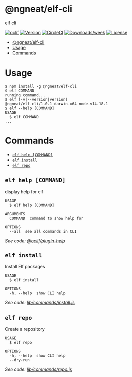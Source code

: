 # @ngneat/elf-cli

elf cli

[![oclif](https://img.shields.io/badge/cli-oclif-brightgreen.svg)](https://oclif.io)
[![Version](https://img.shields.io/npm/v/@ngneat/elf-cli.svg)](https://npmjs.org/package/@ngneat/elf-cli)
[![CircleCI](https://circleci.com/gh/https://github.com/ngneat/elf/https://github.com/ngneat/elf/tree/master.svg?style=shield)](https://circleci.com/gh/https://github.com/ngneat/elf/https://github.com/ngneat/elf/tree/master)
[![Downloads/week](https://img.shields.io/npm/dw/@ngneat/elf-cli.svg)](https://npmjs.org/package/@ngneat/elf-cli)
[![License](https://img.shields.io/npm/l/@ngneat/elf-cli.svg)](https://github.com/https://github.com/ngneat/elf/https://github.com/ngneat/elf/blob/master/package.json)

<!-- toc -->
* [@ngneat/elf-cli](#ngneatelf-cli)
* [Usage](#usage)
* [Commands](#commands)
<!-- tocstop -->

# Usage

<!-- usage -->
```sh-session
$ npm install -g @ngneat/elf-cli
$ elf COMMAND
running command...
$ elf (-v|--version|version)
@ngneat/elf-cli/1.0.1 darwin-x64 node-v14.18.1
$ elf --help [COMMAND]
USAGE
  $ elf COMMAND
...
```
<!-- usagestop -->

# Commands

<!-- commands -->
* [`elf help [COMMAND]`](#elf-help-command)
* [`elf install`](#elf-install)
* [`elf repo`](#elf-repo)

## `elf help [COMMAND]`

display help for elf

```
USAGE
  $ elf help [COMMAND]

ARGUMENTS
  COMMAND  command to show help for

OPTIONS
  --all  see all commands in CLI
```

_See code: [@oclif/plugin-help](https://github.com/oclif/plugin-help/blob/v3.2.2/src/commands/help.ts)_

## `elf install`

Install Elf packages

```
USAGE
  $ elf install

OPTIONS
  -h, --help  show CLI help
```

_See code: [lib/commands/install.js](https://github.com/ngneat/elf/blob/v1.0.1/lib/commands/install.js)_

## `elf repo`

Create a repository

```
USAGE
  $ elf repo

OPTIONS
  -h, --help  show CLI help
  --dry-run
```

_See code: [lib/commands/repo.js](https://github.com/ngneat/elf/blob/v1.0.1/lib/commands/repo.js)_
<!-- commandsstop -->
